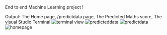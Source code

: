 End to end Machine Learning project ! 

Output: 
The Home page, /predictdata page, The Predicted Maths score, The visual Studio Terminal 
![terminal view ](https://github.com/Nadeem-2210/ML-Project-/assets/89436133/7257978d-966e-4353-937d-42cdc400e05a)
![predicteddata](https://github.com/Nadeem-2210/ML-Project-/assets/89436133/dc011f92-86c9-477d-8562-d899a8ec1a19)
![predictdata](https://github.com/Nadeem-2210/ML-Project-/assets/89436133/de874f40-73e4-4c2f-9c48-c7fe57eccf66)
![homepage ](https://github.com/Nadeem-2210/ML-Project-/assets/89436133/dd49a0c2-b188-4ea3-a9f5-24e7c4d434fc)
